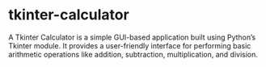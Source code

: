 # tkinter-calculator
A Tkinter Calculator is a simple GUI-based application built using Python’s Tkinter module. It provides a user-friendly interface for performing basic arithmetic operations like addition, subtraction, multiplication, and division.
